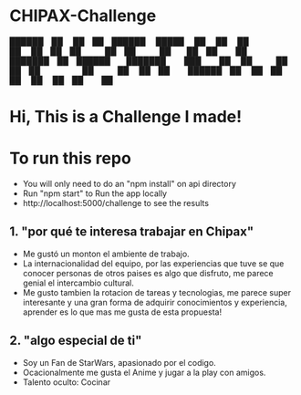 # CHIPAX-Challenge

 ██████ ██   ██ ██ ██████   █████  ██   ██ 
██      ██   ██ ██ ██   ██ ██   ██  ██ ██  
██      ███████ ██ ██████  ███████   ███   
██      ██   ██ ██ ██      ██   ██  ██ ██  
 ██████ ██   ██ ██ ██      ██   ██ ██   ██




# Hi, This is a Challenge I made!

# To run this repo 
- You will only need to do an "npm install" on api directory
- Run "npm start" to Run the app locally 
- http://localhost:5000/challenge to see the results

## 1. "por qué te interesa trabajar en Chipax"
- Me gustó un monton el ambiente de trabajo.
- La internacionalidad del equipo, por las experiencias que tuve se que conocer personas de otros paises es algo que disfruto, me parece genial el intercambio cultural.
- Me gusto tambien la rotacion de tareas y tecnologias, me parece super interesante y una gran forma de adquirir conocimientos y experiencia, aprender es lo que mas me gusta de esta propuesta!
## 2. "algo especial de ti"
- Soy un Fan de StarWars, apasionado por el codigo.
- Ocacionalmente me gusta el Anime y jugar a la play con amigos.
- Talento oculto: Cocinar
